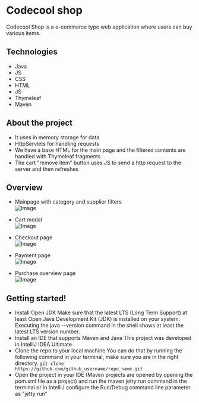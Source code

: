 # Codecool shop
Codecool Shop is a e-commerce type web application where users can buy various items.

## Technologies
- Java
- JS
- CSS
- HTML
- JS
- Thymeleaf
- Maven

## About the project
- It uses in memory storage for data
- HttpServlets for handling requests
- We have a base HTML for the main page and the filtered contents are handled with Thymeleaf fragments
- The cart "remove item" button uses JS to send a http request to the server and then refreshes

## Overview
- Mainpage with category and supplier filters<br/>
![Image](https://i.imgur.com/Li6WlY1.png)<br/>

- Cart modal<br/>
![Image](https://i.imgur.com/2AQCF9Z.png)<br/>

- Checkout page<br/>
![Image](https://i.imgur.com/0ssX0qb.png)<br/>

- Payment page<br/>
![Image](https://i.imgur.com/tDmZhrr.png)<br/>

- Purchase overview page<br/>
![Image](https://i.imgur.com/phCmPVo.png)<br/>

## Getting started!
- Install Open JDK
Make sure that the latest LTS (Long Term Support) at least Open Java Development Kit (JDK) is installed on your system.
Executing the java --version command in the shell shows at least the latest LTS version number.
- Install an IDE that supports Maven and Java
This project was developed in IntelliJ IDEA Ultimate
- Clone the repo to your local machine
You can do that by running the following command in your terminal, make sure you are in the right directory.
```git clone https://github.com/github_username/repo_name.git```
- Open the project in your IDE (Maven projects are opened by opening the pom.xml file as a project) and run the maven jetty:run command in the terminal or in IntelliJ configure the Run/Debug command line parameter as "jetty:run"
